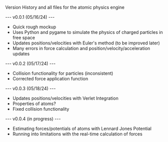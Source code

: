 Version History and all files for the atomic physics engine

--- v0.0.1 (05/16/24) ---
- Quick rough mockup
- Uses Python and pygame to simulate the physics of charged particles in free space
- Updates positions/velocities with Euler's method (to be improved later)
- Many errors in force calculation and position/velocity/acceleration updates

--- v0.0.2 (05/17/24) ---
- Collision functionality for particles (inconsistent)
- Corrected force application function

--- v0.0.3 (05/18/24) ---
- Updates positions/velocities with Verlet Integration
- Properties of atoms?
- Fixed collision functionality

--- v0.0.4 (in progress) ---
- Estimating forces/potentials of atoms with Lennard Jones Potential
- Running into limitations with the real-time calculation of forces
